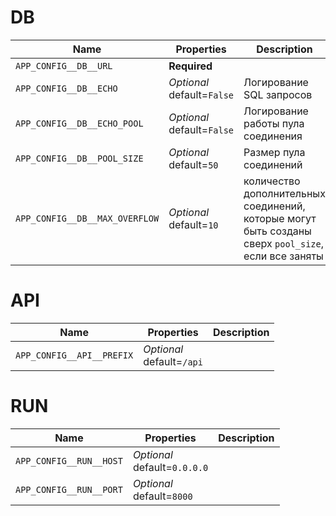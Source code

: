 # DB

| Name                             | Properties                       | Description                                                                                          |
|----------------------------------|----------------------------------|------------------------------------------------------------------------------------------------------|
| `APP_CONFIG__DB__URL`            | **Required**                     |                                                                                                      |
| `APP_CONFIG__DB__ECHO`           | *Optional* <br> default=`False`  | Логирование SQL запросов                                                                             | 
| `APP_CONFIG__DB__ECHO_POOL`      | *Optional* <br> default=`False`  | Логирование работы пула соединения                                                                   | 
| `APP_CONFIG__DB__POOL_SIZE`      | *Optional* <br> default=`50`     | Размер пула соединений                                                                               | 
| `APP_CONFIG__DB__MAX_OVERFLOW`   | *Optional* <br> default=`10`     | количество дополнительных соединений, которые могут быть созданы сверх `pool_size`,  если все заняты |


# API


| Name                      | Properties                           | Description |
|---------------------------|--------------------------------------|-------------|
| `APP_CONFIG__API__PREFIX` | *Optional* <br> default=`/api`       |             |


# RUN

| Name                       | Properties                        | Description |
|----------------------------|-----------------------------------|-------------|
| `APP_CONFIG__RUN__HOST`    | *Optional* <br> default=`0.0.0.0` |             |
| `APP_CONFIG__RUN__PORT`    | *Optional* <br> default=`8000`    |             |